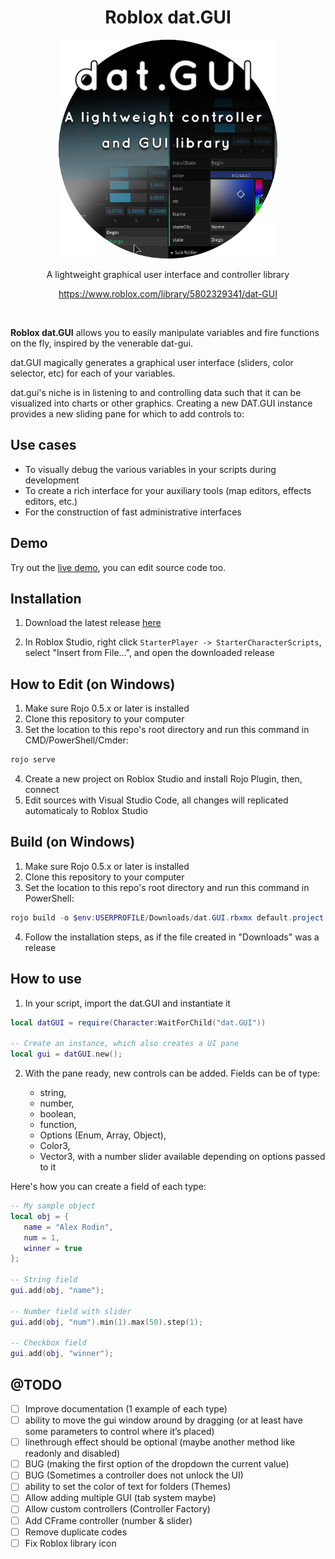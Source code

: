<div align="center">
    <h1>Roblox dat.GUI</h1>
    <img src="./logo.png" width="350" />
    <p align="center">
        A lightweight graphical user interface and controller library
    </p>    
    <p>
        <a href="https://badge.fury.io/js/react-native-ui-blueprint">
            https://www.roblox.com/library/5802329341/dat-GUI
        </a>
    </p>
</div>

<br>

**Roblox dat.GUI** allows you to easily manipulate variables and fire functions on the fly, inspired by the venerable dat-gui.

dat.GUI magically generates a graphical user interface (sliders, color selector, etc) for each of your variables.

dat.gui's niche is in listening to and controlling data such that it can be visualized into charts or other graphics. Creating a new DAT.GUI instance provides a new sliding pane for which to add controls to:

## Use cases

* To visually debug the various variables in your scripts during development
* To create a rich interface for your auxiliary tools (map editors, effects editors, etc.)
* For the construction of fast administrative interfaces

## Demo

Try out the [live demo](https://www.roblox.com/games/5801132990/dat-GUI), you can edit source code too.

## Installation

1. Download the latest release [here](https://www.roblox.com/library/5802329341/dat-GUI)

2. In Roblox Studio, right click `StarterPlayer -> StarterCharacterScripts`, select "Insert from File...", and open the downloaded release

## How to Edit (on Windows)

1. Make sure Rojo 0.5.x or later is installed
2. Clone this repository to your computer
3. Set the location to this repo's root directory and run this command in CMD/PowerShell/Cmder:

```powershell
rojo serve
```
4. Create a new project on Roblox Studio and install Rojo Plugin, then, connect
5. Edit sources with Visual Studio Code, all changes will replicated automaticaly to Roblox Studio


## Build (on Windows)

1. Make sure Rojo 0.5.x or later is installed
2. Clone this repository to your computer
3. Set the location to this repo's root directory and run this command in PowerShell:

```powershell
rojo build -o $env:USERPROFILE/Downloads/dat.GUI.rbxmx default.project.json
```
4. Follow the installation steps, as if the file created in "Downloads" was a release

## How to use

1. In your script, import the dat.GUI and instantiate it

```lua
local datGUI = require(Character:WaitForChild("dat.GUI"))

-- Create an instance, which also creates a UI pane
local gui = datGUI.new();
```

2. With the pane ready, new controls can be added.  Fields can be of type:

    * string,
    * number,
    * boolean,
    * function,
    * Options (Enum, Array, Object),  
    * Color3,
    * Vector3, with a number slider available depending on options passed to it

Here's how you can create a field of each type:

```lua
-- My sample object
local obj = {
   name = "Alex Rodin",
   num = 1,
   winner = true
};

-- String field
gui.add(obj, "name");

-- Number field with slider
gui.add(obj, "num").min(1).max(50).step(1);

-- Checkbox field
gui.add(obj, "winner");
```

##  @TODO
- [ ] Improve documentation (1 example of each type)
- [ ] ability to move the gui window around by dragging (or at least have some parameters to control where it’s placed)
- [ ] linethrough effect should be optional (maybe another method like readonly and disabled)
- [ ] BUG (making the first option of the dropdown the current value)
- [ ] BUG (Sometimes a controller does not unlock the UI)
- [ ] ability to set the color of text for folders (Themes)
- [ ] Allow adding multiple GUI (tab system maybe)
- [ ] Allow custom controllers (Controller Factory)
- [ ] Add CFrame controller (number & slider)
- [ ] Remove duplicate codes
- [ ] Fix Roblox library icon
